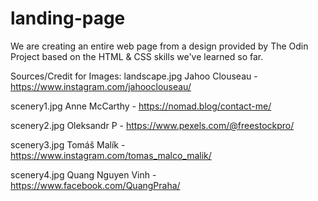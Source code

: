 # landing-page
We are creating an entire web page from a design provided by The Odin Project based on 
the HTML & CSS skills we've learned so far. 

Sources/Credit for Images:
landscape.jpg 
Jahoo Clouseau - https://www.instagram.com/jahooclouseau/

scenery1.jpg
Anne McCarthy - https://nomad.blog/contact-me/

scenery2.jpg
Oleksandr P - https://www.pexels.com/@freestockpro/

scenery3.jpg
Tomáš Malík - https://www.instagram.com/tomas_malco_malik/

scenery4.jpg
Quang Nguyen Vinh - https://www.facebook.com/QuangPraha/
